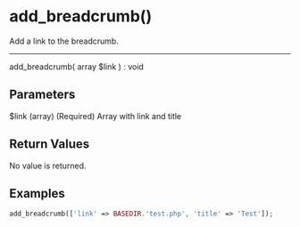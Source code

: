 # add_breadcrumb()

Add a link to the breadcrumb.

---

add_breadcrumb( array $link ) : void

## Parameters

$link (array) (Required) Array with link and title

## Return Values

No value is returned.

## Examples

```php
add_breadcrumb(['link' => BASEDIR.'test.php', 'title' => 'Test']);
```
